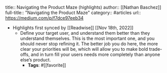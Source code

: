 title:: Navigating the Product Maze (highlights)
author:: [[Nathan Baschez]]
full-title:: "Navigating the Product Maze"
category:: #articles
url:: https://medium.com/p/f7dce97eeb34

- Highlights first synced by [[Readwise]] [[Nov 18th, 2022]]
	- Define your target user, and understand them better than they understand themselves. This is the most important one, and you should never stop refining it. The better job you do here, the more clear your priorities will be, which will allow you to make bold trade-offs, and in turn fill your users needs more completely than anyone else’s product.
		- **Tags**: #[[favorite]]